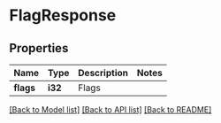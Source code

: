 # FlagResponse

## Properties

Name | Type | Description | Notes
------------ | ------------- | ------------- | -------------
**flags** | **i32** | Flags | 

[[Back to Model list]](../README.md#documentation-for-models) [[Back to API list]](../README.md#documentation-for-api-endpoints) [[Back to README]](../README.md)


